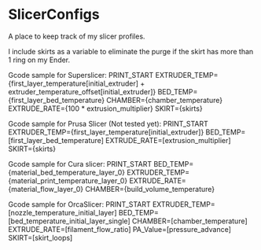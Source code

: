 # SlicerConfigs
A place to keep track of my slicer profiles.

I include skirts as a variable to eliminate the purge if the skirt has more than 1 ring on my Ender.

Gcode sample for Superslicer:
PRINT_START EXTRUDER_TEMP={first_layer_temperature[initial_extruder] + extruder_temperature_offset[initial_extruder]} BED_TEMP={first_layer_bed_temperature} CHAMBER={chamber_temperature} EXTRUDE_RATE={100 * extrusion_multiplier} SKIRT={skirts}

Gcode sample for Prusa Slicer (Not tested yet):
PRINT_START EXTRUDER_TEMP={first_layer_temperature[initial_extruder]} BED_TEMP=[first_layer_bed_temperature] EXTRUDE_RATE=[extrusion_multiplier] SKIRT={skirts}

Gcode sample for Cura slicer:
PRINT_START BED_TEMP={material_bed_temperature_layer_0} EXTRUDER_TEMP={material_print_temperature_layer_0} EXTRUDE_RATE={material_flow_layer_0} CHAMBER={build_volume_temperature} 

Gcode sample for OrcaSlicer:
PRINT_START EXTRUDER_TEMP=[nozzle_temperature_initial_layer] BED_TEMP=[bed_temperature_initial_layer_single] CHAMBER=[chamber_temperature] EXTRUDE_RATE=[filament_flow_ratio] PA_Value=[pressure_advance] SKIRT=[skirt_loops]
